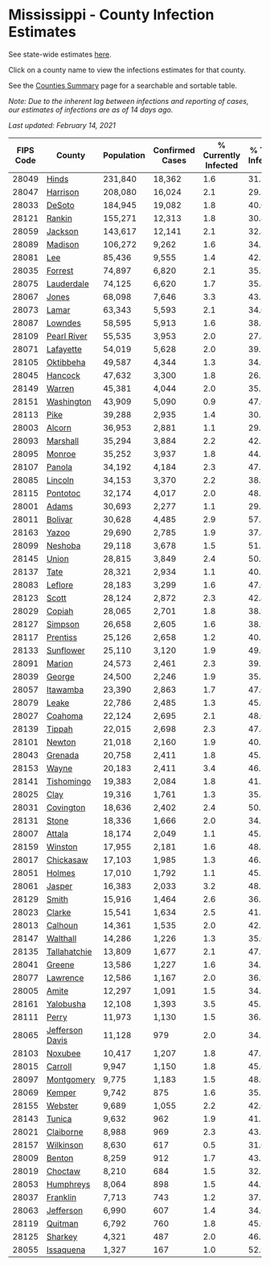 # Mississippi - County Infection Estimates

See state-wide estimates [here](/infections/us-ms).

Click on a county name to view the infections estimates for that county.

See the [Counties Summary](/infections/summary-counties) page for a searchable and sortable table.

*Note: Due to the inherent lag between infections and reporting of cases, our estimates of infections are as of 14 days ago.*

*Last updated: February 14, 2021*

|   FIPS Code |                             County |   Population |   Confirmed Cases |   % Currently Infected |   % Total Infected |
|-------------|------------------------------------|--------------|-------------------|------------------------|--------------------|
|       28049 |                     [Hinds](hinds) |      231,840 |            18,362 |                    1.6 |               31.5 |
|       28047 |               [Harrison](harrison) |      208,080 |            16,024 |                    2.1 |               29.3 |
|       28033 |                   [DeSoto](desoto) |      184,945 |            19,082 |                    1.8 |               40.0 |
|       28121 |                   [Rankin](rankin) |      155,271 |            12,313 |                    1.8 |               30.4 |
|       28059 |                 [Jackson](jackson) |      143,617 |            12,141 |                    2.1 |               32.4 |
|       28089 |                 [Madison](madison) |      106,272 |             9,262 |                    1.6 |               34.7 |
|       28081 |                         [Lee](lee) |       85,436 |             9,555 |                    1.4 |               42.9 |
|       28035 |                 [Forrest](forrest) |       74,897 |             6,820 |                    2.1 |               35.9 |
|       28075 |           [Lauderdale](lauderdale) |       74,125 |             6,620 |                    1.7 |               35.4 |
|       28067 |                     [Jones](jones) |       68,098 |             7,646 |                    3.3 |               43.3 |
|       28073 |                     [Lamar](lamar) |       63,343 |             5,593 |                    2.1 |               34.0 |
|       28087 |                 [Lowndes](lowndes) |       58,595 |             5,913 |                    1.6 |               38.6 |
|       28109 |         [Pearl River](pearl-river) |       55,535 |             3,953 |                    2.0 |               27.4 |
|       28071 |             [Lafayette](lafayette) |       54,019 |             5,628 |                    2.0 |               39.9 |
|       28105 |             [Oktibbeha](oktibbeha) |       49,587 |             4,344 |                    1.3 |               34.6 |
|       28045 |                 [Hancock](hancock) |       47,632 |             3,300 |                    1.8 |               26.2 |
|       28149 |                   [Warren](warren) |       45,381 |             4,044 |                    2.0 |               35.2 |
|       28151 |           [Washington](washington) |       43,909 |             5,090 |                    0.9 |               47.0 |
|       28113 |                       [Pike](pike) |       39,288 |             2,935 |                    1.4 |               30.3 |
|       28003 |                   [Alcorn](alcorn) |       36,953 |             2,881 |                    1.1 |               29.7 |
|       28093 |               [Marshall](marshall) |       35,294 |             3,884 |                    2.2 |               42.3 |
|       28095 |                   [Monroe](monroe) |       35,252 |             3,937 |                    1.8 |               44.1 |
|       28107 |                   [Panola](panola) |       34,192 |             4,184 |                    2.3 |               47.5 |
|       28085 |                 [Lincoln](lincoln) |       34,153 |             3,370 |                    2.2 |               38.9 |
|       28115 |               [Pontotoc](pontotoc) |       32,174 |             4,017 |                    2.0 |               48.1 |
|       28001 |                     [Adams](adams) |       30,693 |             2,277 |                    1.1 |               29.7 |
|       28011 |                 [Bolivar](bolivar) |       30,628 |             4,485 |                    2.9 |               57.8 |
|       28163 |                     [Yazoo](yazoo) |       29,690 |             2,785 |                    1.9 |               37.4 |
|       28099 |                 [Neshoba](neshoba) |       29,118 |             3,678 |                    1.5 |               51.5 |
|       28145 |                     [Union](union) |       28,815 |             3,849 |                    2.4 |               50.9 |
|       28137 |                       [Tate](tate) |       28,321 |             2,934 |                    1.1 |               40.3 |
|       28083 |                 [Leflore](leflore) |       28,183 |             3,299 |                    1.6 |               47.6 |
|       28123 |                     [Scott](scott) |       28,124 |             2,872 |                    2.3 |               42.4 |
|       28029 |                   [Copiah](copiah) |       28,065 |             2,701 |                    1.8 |               38.9 |
|       28127 |                 [Simpson](simpson) |       26,658 |             2,605 |                    1.6 |               38.9 |
|       28117 |               [Prentiss](prentiss) |       25,126 |             2,658 |                    1.2 |               40.7 |
|       28133 |             [Sunflower](sunflower) |       25,110 |             3,120 |                    1.9 |               49.6 |
|       28091 |                   [Marion](marion) |       24,573 |             2,461 |                    2.3 |               39.2 |
|       28039 |                   [George](george) |       24,500 |             2,246 |                    1.9 |               35.8 |
|       28057 |               [Itawamba](itawamba) |       23,390 |             2,863 |                    1.7 |               47.0 |
|       28079 |                     [Leake](leake) |       22,786 |             2,485 |                    1.3 |               45.6 |
|       28027 |                 [Coahoma](coahoma) |       22,124 |             2,695 |                    2.1 |               48.0 |
|       28139 |                   [Tippah](tippah) |       22,015 |             2,698 |                    2.3 |               47.4 |
|       28101 |                   [Newton](newton) |       21,018 |             2,160 |                    1.9 |               40.7 |
|       28043 |                 [Grenada](grenada) |       20,758 |             2,411 |                    1.8 |               45.7 |
|       28153 |                     [Wayne](wayne) |       20,183 |             2,411 |                    3.4 |               46.1 |
|       28141 |           [Tishomingo](tishomingo) |       19,383 |             2,084 |                    1.8 |               41.2 |
|       28025 |                       [Clay](clay) |       19,316 |             1,761 |                    1.3 |               35.8 |
|       28031 |             [Covington](covington) |       18,636 |             2,402 |                    2.4 |               50.7 |
|       28131 |                     [Stone](stone) |       18,336 |             1,666 |                    2.0 |               34.1 |
|       28007 |                   [Attala](attala) |       18,174 |             2,049 |                    1.1 |               45.8 |
|       28159 |                 [Winston](winston) |       17,955 |             2,181 |                    1.6 |               48.2 |
|       28017 |             [Chickasaw](chickasaw) |       17,103 |             1,985 |                    1.3 |               46.2 |
|       28051 |                   [Holmes](holmes) |       17,010 |             1,792 |                    1.1 |               45.7 |
|       28061 |                   [Jasper](jasper) |       16,383 |             2,033 |                    3.2 |               48.2 |
|       28129 |                     [Smith](smith) |       15,916 |             1,464 |                    2.6 |               36.5 |
|       28023 |                   [Clarke](clarke) |       15,541 |             1,634 |                    2.5 |               41.2 |
|       28013 |                 [Calhoun](calhoun) |       14,361 |             1,535 |                    2.0 |               42.5 |
|       28147 |               [Walthall](walthall) |       14,286 |             1,226 |                    1.3 |               35.0 |
|       28135 |       [Tallahatchie](tallahatchie) |       13,809 |             1,677 |                    2.1 |               47.9 |
|       28041 |                   [Greene](greene) |       13,586 |             1,227 |                    1.6 |               34.2 |
|       28077 |               [Lawrence](lawrence) |       12,586 |             1,167 |                    2.0 |               36.9 |
|       28005 |                     [Amite](amite) |       12,297 |             1,091 |                    1.5 |               34.8 |
|       28161 |             [Yalobusha](yalobusha) |       12,108 |             1,393 |                    3.5 |               45.1 |
|       28111 |                     [Perry](perry) |       11,973 |             1,130 |                    1.5 |               36.8 |
|       28065 | [Jefferson Davis](jefferson-davis) |       11,128 |               979 |                    2.0 |               34.3 |
|       28103 |                 [Noxubee](noxubee) |       10,417 |             1,207 |                    1.8 |               47.8 |
|       28015 |                 [Carroll](carroll) |        9,947 |             1,150 |                    1.8 |               45.6 |
|       28097 |           [Montgomery](montgomery) |        9,775 |             1,183 |                    1.5 |               48.6 |
|       28069 |                   [Kemper](kemper) |        9,742 |               875 |                    1.6 |               35.7 |
|       28155 |                 [Webster](webster) |        9,689 |             1,055 |                    2.2 |               42.6 |
|       28143 |                   [Tunica](tunica) |        9,632 |               962 |                    1.9 |               41.2 |
|       28021 |             [Claiborne](claiborne) |        8,988 |               969 |                    2.3 |               43.6 |
|       28157 |             [Wilkinson](wilkinson) |        8,630 |               617 |                    0.5 |               31.0 |
|       28009 |                   [Benton](benton) |        8,259 |               912 |                    1.7 |               43.1 |
|       28019 |                 [Choctaw](choctaw) |        8,210 |               684 |                    1.5 |               32.5 |
|       28053 |             [Humphreys](humphreys) |        8,064 |               898 |                    1.5 |               44.9 |
|       28037 |               [Franklin](franklin) |        7,713 |               743 |                    1.2 |               37.5 |
|       28063 |             [Jefferson](jefferson) |        6,990 |               607 |                    1.4 |               34.6 |
|       28119 |                 [Quitman](quitman) |        6,792 |               760 |                    1.8 |               45.0 |
|       28125 |                 [Sharkey](sharkey) |        4,321 |               487 |                    2.0 |               46.2 |
|       28055 |             [Issaquena](issaquena) |        1,327 |               167 |                    1.0 |               52.9 |
